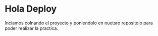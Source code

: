 # Hola Deploy
Inciamos colnando el proyecto y poniendolo en nuetsro repositoio para poder realizar la practica.


